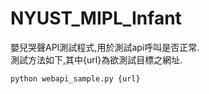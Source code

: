 # NYUST_MIPL_Infant 

嬰兒哭聲API測試程式,用於測試api呼叫是否正常.  
測試方法如下,其中{url}為欲測試目標之網址.  

    python webapi_sample.py {url}
